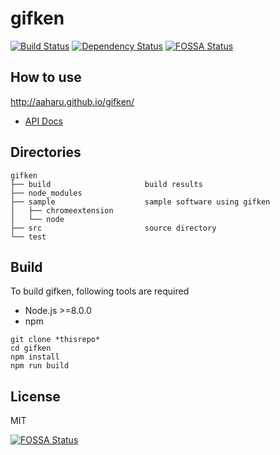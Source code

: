# gifken

[![Build Status](https://img.shields.io/travis/aaharu/gifken.svg)](https://travis-ci.org/aaharu/gifken) [![Dependency Status](https://img.shields.io/gemnasium/aaharu/gifken.svg)](https://gemnasium.com/aaharu/gifken) [![FOSSA Status](https://app.fossa.io/api/projects/git%2Bgithub.com%2Faaharu%2Fgifken.svg?type=shield)](https://app.fossa.io/projects/git%2Bgithub.com%2Faaharu%2Fgifken?ref=badge_shield)

## How to use

http://aaharu.github.io/gifken/

- [API Docs](http://aaharu.github.io/gifken/docs/)

## Directories

```
gifken
├── build                     build results
├── node_modules
├── sample                    sample software using gifken
│   ├── chromeextension
│   └── node
├── src                       source directory
└── test
```

## Build

To build gifken, following tools are required
* Node.js >=8.0.0
* npm

```
git clone *thisrepo*
cd gifken
npm install
npm run build
```

## License

MIT

[![FOSSA Status](https://app.fossa.io/api/projects/git%2Bgithub.com%2Faaharu%2Fgifken.svg?type=large)](https://app.fossa.io/projects/git%2Bgithub.com%2Faaharu%2Fgifken?ref=badge_large)
